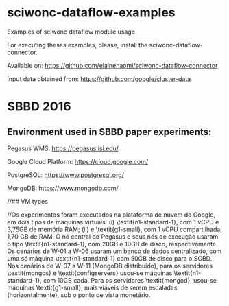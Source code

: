 # sciwonc-dataflow-examples
Examples of sciwonc dataflow module usage

For executing theses examples, please, install the sciwonc-dataflow-connector.

Available on: https://github.com/elainenaomi/sciwonc-dataflow-connector

Input data obtained from: https://github.com/google/cluster-data


# SBBD 2016

## Environment used in SBBD paper experiments:

Pegasus WMS: https://pegasus.isi.edu/

Google Cloud Platform: https://cloud.google.com/

PostgreSQL: https://www.postgresql.org/

MongoDB: https://www.mongodb.com/

//## VM types

//Os experimentos foram executados na plataforma de nuvem do Google, em dois tipos de máquinas virtuais: (i) \textit{n1-standard-1}, com 1 vCPU e 3,75GB de memória RAM; (ii) e \textit{g1-small}, com 1 vCPU compartilhada, 1,70 GB de RAM. O nó central do Pegasus e seus nós de execução usaram o tipo \textit{n1-standard-1}, com 20GB e 10GB de disco, respectivamente. Os cenários de W-01 a W-06 usaram um banco de dados centralizado, com uma só máquina \textit{n1-standard-1} com 50GB de disco para o SGBD. Nos cenários de W-07 a W-11 (MongoDB distribuído), para os servidores \textit{mongos} e \textit{configservers} usou-se máquinas \textit{n1-standard-1}, com 10GB cada. Para os servidores \textit{mongod}, usou-se máquinas \textit{g1-small}, mais viáveis de serem escaladas (horizontalmente), sob o ponto de vista monetário.
